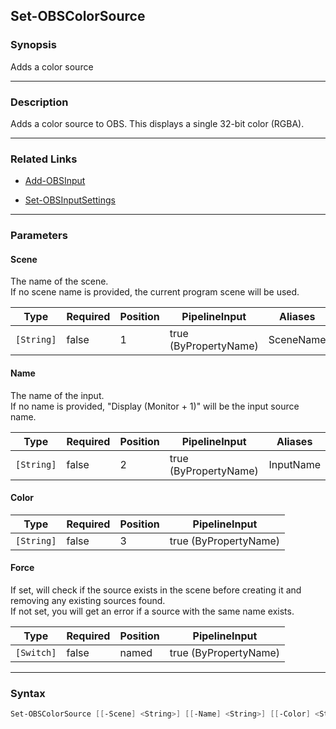 Set-OBSColorSource
------------------

### Synopsis
Adds a color source

---

### Description

Adds a color source to OBS.  This displays a single 32-bit color (RGBA).

---

### Related Links
* [Add-OBSInput](Add-OBSInput.md)

* [Set-OBSInputSettings](Set-OBSInputSettings.md)

---

### Parameters
#### **Scene**
The name of the scene.    
If no scene name is provided, the current program scene will be used.

|Type      |Required|Position|PipelineInput        |Aliases  |
|----------|--------|--------|---------------------|---------|
|`[String]`|false   |1       |true (ByPropertyName)|SceneName|

#### **Name**
The name of the input.    
If no name is provided, "Display $($Monitor + 1)" will be the input source name.

|Type      |Required|Position|PipelineInput        |Aliases  |
|----------|--------|--------|---------------------|---------|
|`[String]`|false   |2       |true (ByPropertyName)|InputName|

#### **Color**

|Type      |Required|Position|PipelineInput        |
|----------|--------|--------|---------------------|
|`[String]`|false   |3       |true (ByPropertyName)|

#### **Force**
If set, will check if the source exists in the scene before creating it and removing any existing sources found.    
If not set, you will get an error if a source with the same name exists.

|Type      |Required|Position|PipelineInput        |
|----------|--------|--------|---------------------|
|`[Switch]`|false   |named   |true (ByPropertyName)|

---

### Syntax
```PowerShell
Set-OBSColorSource [[-Scene] <String>] [[-Name] <String>] [[-Color] <String>] [-Force] [<CommonParameters>]
```
